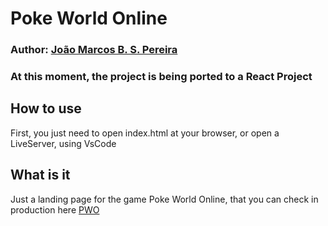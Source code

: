 # Poke World Online
### Author: [João Marcos B. S. Pereira](https://www.linkedin.com/in/xbarcos/)
### At this moment, the project is being ported to a React Project

## How to use
First, you just need to open index.html at your browser, or open a LiveServer, using VsCode

## What is it
Just a landing page for the game Poke World Online, that you can check in production here [PWO](https://www.pokeworldonline.com)
